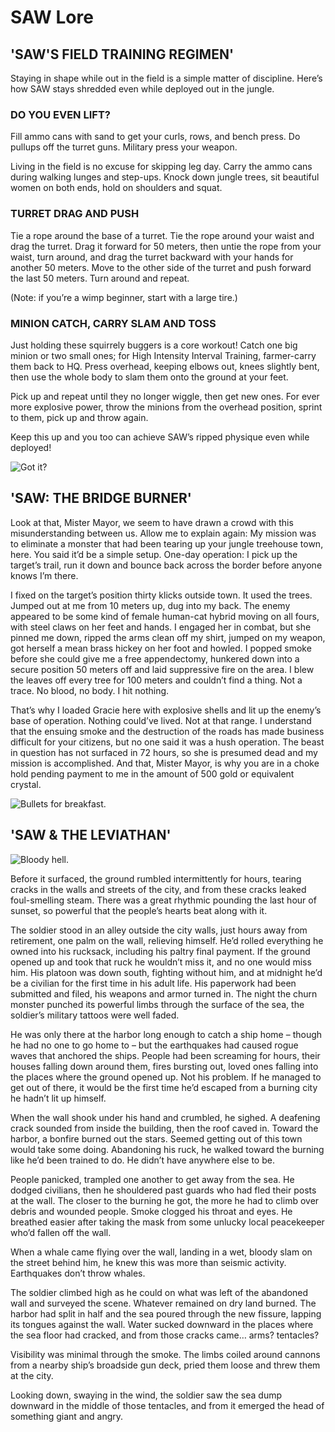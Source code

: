 # SAW Lore

## 'SAW'S FIELD TRAINING REGIMEN'

 Staying in shape while out in the field is a simple matter of discipline. Here’s how SAW stays shredded even while deployed out in the jungle.

### DO YOU EVEN LIFT?

 Fill ammo cans with sand to get your curls, rows, and bench press. Do pullups off the turret guns. Military press your weapon.

 Living in the field is no excuse for skipping leg day. Carry the ammo cans during walking lunges and step-ups. Knock down jungle trees, sit beautiful women on both ends, hold on shoulders and squat.

### TURRET DRAG AND PUSH

 Tie a rope around the base of a turret. Tie the rope around your waist and drag the turret. Drag it forward for 50 meters, then untie the rope from your waist, turn around, and drag the turret backward with your hands for another 50 meters. Move to the other side of the turret and push forward the last 50 meters. Turn around and repeat.

 \(Note: if you’re a wimp beginner, start with a large tire.\)

### MINION CATCH, CARRY SLAM AND TOSS

 Just holding these squirrely buggers is a core workout! Catch one big minion or two small ones; for High Intensity Interval Training, farmer-carry them back to HQ. Press overhead, keeping elbows out, knees slightly bent, then use the whole body to slam them onto the ground at your feet.

 Pick up and repeat until they no longer wiggle, then get new ones. For ever more explosive power, throw the minions from the overhead position, sprint to them, pick up and throw again.

 Keep this up and you too can achieve SAW’s ripped physique even while deployed!

![Got it?](../../.gitbook/assets/saw_fieldtraining1000px-768x1266.jpg)

## 'SAW: THE BRIDGE BURNER'

 

Look at that, Mister Mayor, we seem to have drawn a crowd with this misunderstanding between us. Allow me to explain again: My mission was to eliminate a monster that had been tearing up your jungle treehouse town, here. You said it’d be a simple setup. One-day operation: I pick up the target’s trail, run it down and bounce back across the border before anyone knows I’m there.  


 I fixed on the target’s position thirty klicks outside town. It used the trees. Jumped out at me from 10 meters up, dug into my back. The enemy appeared to be some kind of female human-cat hybrid moving on all fours, with steel claws on her feet and hands. I engaged her in combat, but she pinned me down, ripped the arms clean off my shirt, jumped on my weapon, got herself a mean brass hickey on her foot and howled. I popped smoke before she could give me a free appendectomy, hunkered down into a secure position 50 meters off and laid suppressive fire on the area. I blew the leaves off every tree for 100 meters and couldn’t find a thing. Not a trace. No blood, no body. I hit nothing.

 That’s why I loaded Gracie here with explosive shells and lit up the enemy’s base of operation. Nothing could’ve lived. Not at that range. I understand that the ensuing smoke and the destruction of the roads has made business difficult for your citizens, but no one said it was a hush operation. The beast in question has not surfaced in 72 hours, so she is presumed dead and my mission is accomplished. And that, Mister Mayor, is why you are in a choke hold pending payment to me in the amount of 500 gold or equivalent crystal.

![Bullets for breakfast.](../../.gitbook/assets/saw_bridgeburner_1000px.jpg)

## 'SAW & THE LEVIATHAN'

![Bloody hell.](../../.gitbook/assets/saw_leviathan1_1000px.jpg)

 Before it surfaced, the ground rumbled intermittently for hours, tearing cracks in the walls and streets of the city, and from these cracks leaked foul-smelling steam. There was a great rhythmic pounding the last hour of sunset, so powerful that the people’s hearts beat along with it.

 The soldier stood in an alley outside the city walls, just hours away from retirement, one palm on the wall, relieving himself. He’d rolled everything he owned into his rucksack, including his paltry final payment. If the ground opened up and took that ruck he wouldn’t miss it, and no one would miss him. His platoon was down south, fighting without him, and at midnight he’d be a civilian for the first time in his adult life. His paperwork had been submitted and filed, his weapons and armor turned in. The night the churn monster punched its powerful limbs through the surface of the sea, the soldier’s military tattoos were well faded.

 He was only there at the harbor long enough to catch a ship home – though he had no one to go home to – but the earthquakes had caused rogue waves that anchored the ships. People had been screaming for hours, their houses falling down around them, fires bursting out, loved ones falling into the places where the ground opened up. Not his problem. If he managed to get out of there, it would be the first time he’d escaped from a burning city he hadn’t lit up himself.

 When the wall shook under his hand and crumbled, he sighed. A deafening crack sounded from inside the building, then the roof caved in. Toward the harbor, a bonfire burned out the stars. Seemed getting out of this town would take some doing. Abandoning his ruck, he walked toward the burning like he’d been trained to do. He didn’t have anywhere else to be.

 People panicked, trampled one another to get away from the sea. He dodged civilians, then he shouldered past guards who had fled their posts at the wall. The closer to the burning he got, the more he had to climb over debris and wounded people. Smoke clogged his throat and eyes. He breathed easier after taking the mask from some unlucky local peacekeeper who’d fallen off the wall.

 When a whale came flying over the wall, landing in a wet, bloody slam on the street behind him, he knew this was more than seismic activity. Earthquakes don’t throw whales.

 The soldier climbed high as he could on what was left of the abandoned wall and surveyed the scene. Whatever remained on dry land burned. The harbor had split in half and the sea poured through the new fissure, lapping its tongues against the wall. Water sucked downward in the places where the sea floor had cracked, and from those cracks came… arms? tentacles?

 Visibility was minimal through the smoke. The limbs coiled around cannons from a nearby ship’s broadside gun deck, pried them loose and threw them at the city.

 Looking down, swaying in the wind, the soldier saw the sea dump downward in the middle of those tentacles, and from it emerged the head of something giant and angry.  


